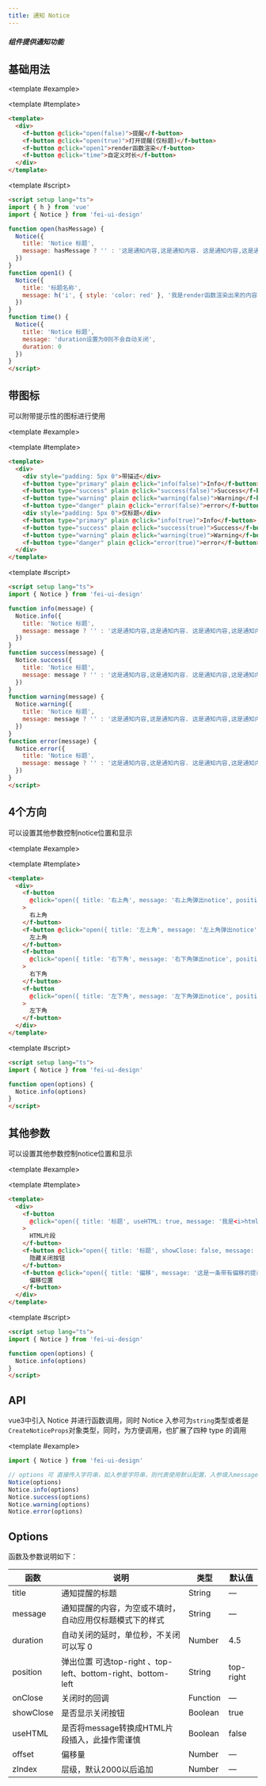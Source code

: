 ```yaml
---
title: 通知 Notice
---
```


<script setup>
import Basic from './demo/Notice/Basic.vue'
import TypeIcon from './demo/Notice/TypeIcon.vue'
import Position from './demo/Notice/Position.vue'
import Other from './demo/Notice/Other.vue'
</script>

##### 组件提供通知功能

<card>

## 基础用法

<template #example>

  <Basic/>
  
</template>

<template #template>

```html
<template>
  <div>
    <f-button @click="open(false)">提醒</f-button>
    <f-button @click="open(true)">打开提醒(仅标题)</f-button>
    <f-button @click="open1">render函数渲染</f-button>
    <f-button @click="time">自定义时长</f-button>
  </div>
</template>
```

</template>

<template #script>

```html
<script setup lang="ts">
import { h } from 'vue'
import { Notice } from 'fei-ui-design'

function open(hasMessage) {
  Notice({
    title: 'Notice 标题',
    message: hasMessage ? '' : '这是通知内容,这是通知内容. 这是通知内容,这是通知内容.'
  })
}
function open1() {
  Notice({
    title: '标题名称',
    message: h('i', { style: 'color: red' }, '我是render函数渲染出来的内容')
  })
}
function time() {
  Notice({
    title: 'Notice 标题',
    message: 'duration设置为0则不会自动关闭',
    duration: 0
  })
}
</script>
```

</template>

</card>

<card>

## 带图标

可以附带提示性的图标进行使用

<template #example>

  <TypeIcon/>
  
</template>

<template #template>

```html
<template>
  <div>
    <div style="padding: 5px 0">带描述</div>
    <f-button type="primary" plain @click="info(false)">Info</f-button>
    <f-button type="success" plain @click="success(false)">Success</f-button>
    <f-button type="warning" plain @click="warning(false)">Warning</f-button>
    <f-button type="danger" plain @click="error(false)">error</f-button>
    <div style="padding: 5px 0">仅标题</div>
    <f-button type="primary" plain @click="info(true)">Info</f-button>
    <f-button type="success" plain @click="success(true)">Success</f-button>
    <f-button type="warning" plain @click="warning(true)">Warning</f-button>
    <f-button type="danger" plain @click="error(true)">error</f-button>
  </div>
</template>
```

</template>

<template #script>

```html
<script setup lang="ts">
import { Notice } from 'fei-ui-design'

function info(message) {
  Notice.info({
    title: 'Notice 标题',
    message: message ? '' : '这是通知内容,这是通知内容. 这是通知内容,这是通知内容.'
  })
}
function success(message) {
  Notice.success({
    title: 'Notice 标题',
    message: message ? '' : '这是通知内容,这是通知内容. 这是通知内容,这是通知内容.'
  })
}
function warning(message) {
  Notice.warning({
    title: 'Notice 标题',
    message: message ? '' : '这是通知内容,这是通知内容. 这是通知内容,这是通知内容.'
  })
}
function error(message) {
  Notice.error({
    title: 'Notice 标题',
    message: message ? '' : '这是通知内容,这是通知内容. 这是通知内容,这是通知内容.'
  })
}
</script>
```

</template>

</card>

<card>

## 4个方向

可以设置其他参数控制notice位置和显示

<template #example>

  <Position/>
  
</template>

<template #template>

```html
<template>
  <div>
    <f-button
      @click="open({ title: '右上角', message: '右上角弹出notice', position: 'top-right' })"
    >
      右上角
    </f-button>
    <f-button @click="open({ title: '左上角', message: '左上角弹出notice', position: 'top-left' })">
      左上角
    </f-button>
    <f-button
      @click="open({ title: '右下角', message: '右下角弹出notice', position: 'bottom-right' })"
    >
      右下角
    </f-button>
    <f-button
      @click="open({ title: '左下角', message: '左下角弹出notice', position: 'bottom-left' })"
    >
      左下角
    </f-button>
  </div>
</template>
```

</template>

<template #script>

```html
<script setup lang="ts">
import { Notice } from 'fei-ui-design'

function open(options) {
  Notice.info(options)
}
</script>
```

</template>

</card>

<card>

## 其他参数

可以设置其他参数控制notice位置和显示

<template #example>

  <Other/>
  
</template>

<template #template>

```html
<template>
  <div>
    <f-button
      @click="open({ title: '标题', useHTML: true, message: '我是<i>html</i>片段插入的内容' })"
    >
      HTML片段
    </f-button>
    <f-button @click="open({ title: '标题', showClose: false, message: '隐藏关闭按钮内容' })">
      隐藏关闭按钮
    </f-button>
    <f-button @click="open({ title: '偏移', message: '这是一条带有偏移的提示消息', offset: 200 })">
      偏移位置
    </f-button>
  </div>
</template>
```

</template>

<template #script>

```html
<script setup lang="ts">
import { Notice } from 'fei-ui-design'

function open(options) {
  Notice.info(options)
}
</script>
```

</template>

</card>

<card>

## API

vue3中引入 Notice 并进行函数调用，同时 Notice 入参可为`string`类型或者是 `CreateNoticeProps`对象类型，同时，为方便调用，也扩展了四种 type 的调用

<template #example>

```ts
import { Notice } from 'fei-ui-design'

// options 可 直接传入字符串，如入参是字符串，则代表使用默认配置，入参填入message属性中进行调用
Notice(options)
Notice.info(options)
Notice.success(options)
Notice.warning(options)
Notice.error(options)
```
  
</template>

</card>

## Options

函数及参数说明如下：

| 函数      | 说明                                                         | 类型     | 默认值    |
| --------- | ------------------------------------------------------------ | -------- | --------- |
| title     | 通知提醒的标题                                               | String   | —         |
| message   | 通知提醒的内容，为空或不填时，自动应用仅标题模式下的样式     | String   | —         |
| duration  | 自动关闭的延时，单位秒，不关闭可以写 0                       | Number   | 4.5       |
| position  | 弹出位置 可选top-right 、top-left、bottom-right、bottom-left | String   | top-right |
| onClose   | 关闭时的回调                                                 | Function | —         |
| showClose | 是否显示关闭按钮                                             | Boolean  | true      |
| useHTML   | 是否将message转换成HTML片段插入，此操作需谨慎                | Boolean  | false     |
| offset    | 偏移量                                                       | Number   | —         |
| zIndex    | 层级，默认2000以后追加                                       | Number   | —         |
